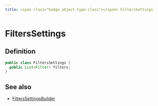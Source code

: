 ```yaml
---
title: <span class="badge object-type-class"></span> FiltersSettings
---
```

# <span class="badge object-type-class"></span> FiltersSettings

## Definition

```java
public class FiltersSettings {
  public List<Filter> filters;
}
```
## See also

 * <span class="badge builder"></span> [FiltersSettingsBuilder](./builder-FiltersSettingsBuilder.md)
